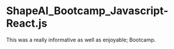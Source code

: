 # ShapeAI_Bootcamp_Javascript-React.js
This was a really informative as well as enjoyable; Bootcamp.

